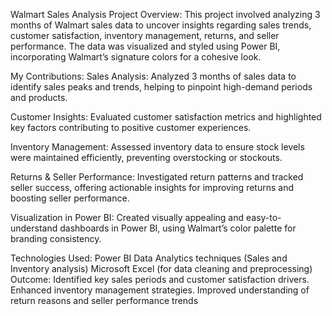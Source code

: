Walmart Sales Analysis
Project Overview:
This project involved analyzing 3 months of Walmart sales data to uncover insights regarding sales trends, customer satisfaction, inventory management, returns, and seller performance. The data was visualized and styled using Power BI, incorporating Walmart’s signature colors for a cohesive look.

My Contributions:
Sales Analysis:
Analyzed 3 months of sales data to identify sales peaks and trends, helping to pinpoint high-demand periods and products.

Customer Insights:
Evaluated customer satisfaction metrics and highlighted key factors contributing to positive customer experiences.

Inventory Management:
Assessed inventory data to ensure stock levels were maintained efficiently, preventing overstocking or stockouts.

Returns & Seller Performance:
Investigated return patterns and tracked seller success, offering actionable insights for improving returns and boosting seller performance.

Visualization in Power BI:
Created visually appealing and easy-to-understand dashboards in Power BI, using Walmart’s color palette for branding consistency.

Technologies Used:
Power BI
Data Analytics techniques (Sales and Inventory analysis)
Microsoft Excel (for data cleaning and preprocessing)
Outcome:
Identified key sales periods and customer satisfaction drivers.
Enhanced inventory management strategies.
Improved understanding of return reasons and seller performance trends
